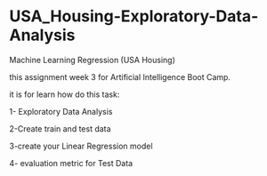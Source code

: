 # USA_Housing-Exploratory-Data-Analysis

Machine Learning Regression (USA Housing) 

this assignment week 3 for Artificial Intelligence Boot Camp.


it is for learn how do this task:

1- Exploratory Data Analysis

2-Create train and test data

3-create your Linear Regression model

4- evaluation metric for Test Data
